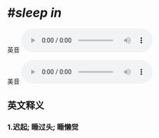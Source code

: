 # ***\#sleep in*** 
英音
<audio src="./media/sleep in1_AAC.aac" controls="controls"></audio>

美音
<audio src="./media/sleep in2_AAC.aac" controls="controls"></audio>



  

英文释义
---
### 1.**迟起; 睡过头; 睡懒觉**  



